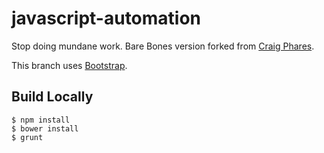 # javascript-automation
Stop doing mundane work. Bare Bones version forked from [Craig Phares](http://craigphares.github.io/javascript-automation/).

This branch uses [Bootstrap](http://getbootstrap.com/).

## Build Locally

```
$ npm install
$ bower install
$ grunt
```